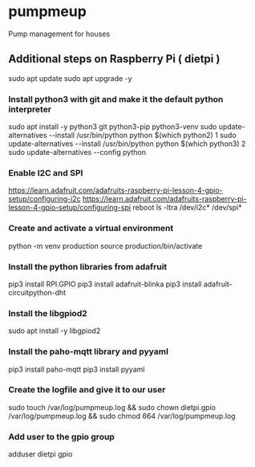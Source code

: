 # pumpmeup
Pump management for houses

## Additional steps on Raspberry Pi ( dietpi )
sudo apt update
sudo apt upgrade -y

### Install python3 with git and make it the default python interpreter
sudo apt install -y python3 git python3-pip python3-venv
sudo update-alternatives --install /usr/bin/python python $(which python2) 1
sudo update-alternatives --install /usr/bin/python python $(which python3) 2
sudo update-alternatives --config python

### Enable I2C and SPI
https://learn.adafruit.com/adafruits-raspberry-pi-lesson-4-gpio-setup/configuring-i2c
https://learn.adafruit.com/adafruits-raspberry-pi-lesson-4-gpio-setup/configuring-spi
reboot
ls -ltra /dev/i2c* /dev/spi*


### Create and activate a virtual environment
python -m venv production
source production/bin/activate

### Install the python libraries from adafruit
pip3 install RPI.GPIO
pip3 install adafruit-blinka
pip3 install adafruit-circuitpython-dht

### Install the libgpiod2
sudo apt install -y libgpiod2

### Install the paho-mqtt library and pyyaml
pip3 install paho-mqtt
pip3 install pyyaml

### Create the logfile and give it to our user
sudo touch /var/log/pumpmeup.log && sudo chown dietpi.gpio /var/log/pumpmeup.log && sudo chmod 664 /var/log/pumpmeup.log

### Add user to the gpio group
adduser dietpi gpio